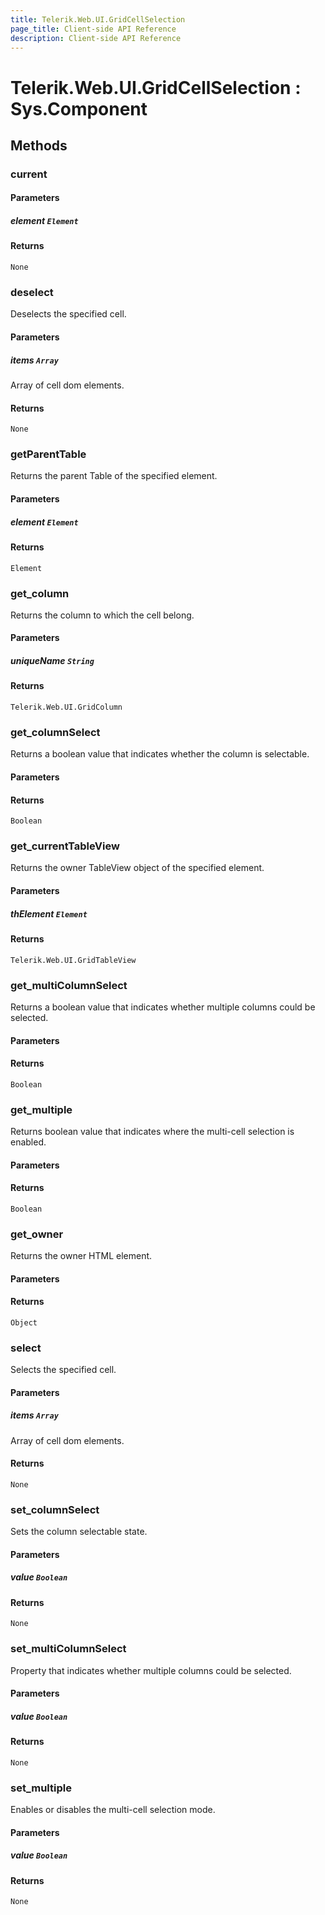 ```yaml
---
title: Telerik.Web.UI.GridCellSelection
page_title: Client-side API Reference
description: Client-side API Reference
---
```


# Telerik.Web.UI.GridCellSelection : Sys.Component 

## Methods

###  current

#### Parameters

##### element `Element`

#### Returns

`None` 

###  deselect

Deselects the specified cell.

#### Parameters

##### items `Array`

Array of cell dom elements.

#### Returns

`None` 

###  getParentTable

Returns the parent Table of the specified element.

#### Parameters

##### element `Element`

#### Returns

`Element` 

###  get_column

Returns the column to which the cell belong.

#### Parameters

##### uniqueName `String`

#### Returns

`Telerik.Web.UI.GridColumn` 

###  get_columnSelect

Returns a boolean value that indicates whether the column is selectable.

#### Parameters

#### Returns

`Boolean` 

###  get_currentTableView

Returns the owner TableView object of the specified element.

#### Parameters

##### thElement `Element`

#### Returns

`Telerik.Web.UI.GridTableView` 

###  get_multiColumnSelect

Returns a boolean value that indicates whether multiple columns could be selected.

#### Parameters

#### Returns

`Boolean` 

###  get_multiple

Returns boolean value that indicates where the multi-cell selection is enabled.

#### Parameters

#### Returns

`Boolean` 

###  get_owner

Returns the owner HTML element.

#### Parameters

#### Returns

`Object` 

###  select

Selects the specified cell.

#### Parameters

##### items `Array`

Array of cell dom elements.

#### Returns

`None` 

###  set_columnSelect

Sets the column selectable state.

#### Parameters

##### value `Boolean`

#### Returns

`None` 

###  set_multiColumnSelect

Property that indicates whether multiple columns could be selected.

#### Parameters

##### value `Boolean`

#### Returns

`None` 

###  set_multiple

Enables or disables the multi-cell selection mode.

#### Parameters

##### value `Boolean`

#### Returns

`None` 


